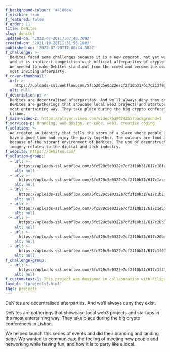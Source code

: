 ```yaml
---
f_background-colour: '#4100e4'
f_visible: true
f_featured: false
f_order: 11
title: DeNites
slug: denites
updated-on: '2022-07-20T17:07:40.769Z'
created-on: '2021-10-28T11:31:55.108Z'
published-on: '2022-07-20T17:08:44.382Z'
f_challenge: >-
  DeNites faced some challenges because it is a new concept, not yet well known,
  and it is in direct competition with official afterparties of crypto events.
  We needed to make DeNites stand out from the crowd and become the coolest and
  most inviting afterparty.
f_cover-thumbnail:
  url: >-
    https://uploads-ssl.webflow.com/5fc520c5e0322e7cf2f10b31/617c213f91e79a6038a28d89_dn-main-img.png
  alt: null
f_description-p: >-
  DeNites are decentralised afterparties. And we’ll always deny they exist.
  DeNites are gatherings that showcase local web3 projects and startups in the
  most entertaining way. They take place during the big crypto conferences in
  Lisbon.
f_main-video-2: https://player.vimeo.com/video/639024255?background=1
f_services-p: Branding, web design, no-code, web3, creative coding
f_solution: >-
  We created an identity that tells the story of a place where people gather to
  have a good time and enjoy the party together. The colours are loud and bright
  because of the vibrant environment of DeNites. The use of deconstructed
  imagery relates to the digital and tech industry.
f_website: https://denites.com/
f_solution-group:
  - url: >-
      https://uploads-ssl.webflow.com/5fc520c5e0322e7cf2f10b31/617c18fac6a9ddd100fec367_dn-logo.png
    alt: null
  - url: >-
      https://uploads-ssl.webflow.com/5fc520c5e0322e7cf2f10b31/617c1acda7bba75d84a7a07a_dn-logo-1.png
    alt: null
  - url: >-
      https://uploads-ssl.webflow.com/5fc520c5e0322e7cf2f10b31/617c1b20fb3912c56356bc83_dn-screens.png
    alt: null
  - url: >-
      https://uploads-ssl.webflow.com/5fc520c5e0322e7cf2f10b31/617c1e53c6a9dd4a0fff29e3_dn-photos.png
    alt: null
  - url: >-
      https://uploads-ssl.webflow.com/5fc520c5e0322e7cf2f10b31/617c20b3f3a4db6207c45703_dn-logos.svg
    alt: null
  - url: >-
      https://uploads-ssl.webflow.com/5fc520c5e0322e7cf2f10b31/617c20bd1f71e9f3b48975c4_dn-events.png
    alt: null
  - url: >-
      https://uploads-ssl.webflow.com/5fc520c5e0322e7cf2f10b31/617c1f071ae1d3d20bbc8622_dn-socials.png
    alt: null
f_challenge-group:
  - url: >-
      https://uploads-ssl.webflow.com/5fc520c5e0322e7cf2f10b31/617c1f37822620040929073c_dn-last-image.svg
    alt: null
f_custom-text-1: This project was designed in collaboration with Filipa G. Ribeiro.
layout: '[projects].html'
tags: projects
---
```


DeNites are decentralised afterparties. And we’ll always deny they exist.  
  
DeNites are gatherings that showcase local web3 projects and startups in the most entertaining way. They take place during the big crypto conferences in Lisbon.  
  
We helped launch this series of events and did their branding and landing page. We wanted to communicate the feeling of meeting new people and networking while having fun, and how it is to party like a local.
